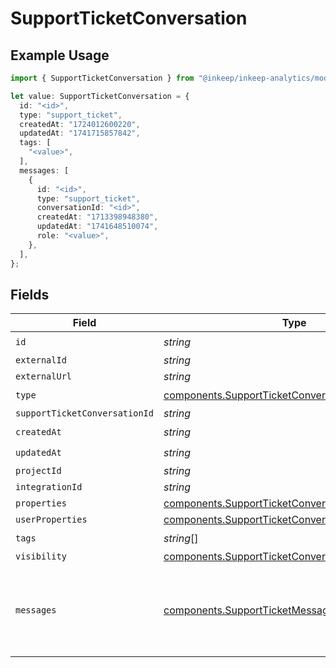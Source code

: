 # SupportTicketConversation

## Example Usage

```typescript
import { SupportTicketConversation } from "@inkeep/inkeep-analytics/models/components";

let value: SupportTicketConversation = {
  id: "<id>",
  type: "support_ticket",
  createdAt: "1724012600220",
  updatedAt: "1741715857842",
  tags: [
    "<value>",
  ],
  messages: [
    {
      id: "<id>",
      type: "support_ticket",
      conversationId: "<id>",
      createdAt: "1713398948380",
      updatedAt: "1741648510074",
      role: "<value>",
    },
  ],
};
```

## Fields

| Field                                                                                                                    | Type                                                                                                                     | Required                                                                                                                 | Description                                                                                                              |
| ------------------------------------------------------------------------------------------------------------------------ | ------------------------------------------------------------------------------------------------------------------------ | ------------------------------------------------------------------------------------------------------------------------ | ------------------------------------------------------------------------------------------------------------------------ |
| `id`                                                                                                                     | *string*                                                                                                                 | :heavy_check_mark:                                                                                                       | N/A                                                                                                                      |
| `externalId`                                                                                                             | *string*                                                                                                                 | :heavy_minus_sign:                                                                                                       | N/A                                                                                                                      |
| `externalUrl`                                                                                                            | *string*                                                                                                                 | :heavy_minus_sign:                                                                                                       | N/A                                                                                                                      |
| `type`                                                                                                                   | [components.SupportTicketConversationType](../../models/components/supportticketconversationtype.md)                     | :heavy_check_mark:                                                                                                       | N/A                                                                                                                      |
| `supportTicketConversationId`                                                                                            | *string*                                                                                                                 | :heavy_minus_sign:                                                                                                       | N/A                                                                                                                      |
| `createdAt`                                                                                                              | *string*                                                                                                                 | :heavy_check_mark:                                                                                                       | N/A                                                                                                                      |
| `updatedAt`                                                                                                              | *string*                                                                                                                 | :heavy_check_mark:                                                                                                       | N/A                                                                                                                      |
| `projectId`                                                                                                              | *string*                                                                                                                 | :heavy_minus_sign:                                                                                                       | N/A                                                                                                                      |
| `integrationId`                                                                                                          | *string*                                                                                                                 | :heavy_minus_sign:                                                                                                       | N/A                                                                                                                      |
| `properties`                                                                                                             | [components.SupportTicketConversationProperties](../../models/components/supportticketconversationproperties.md)         | :heavy_minus_sign:                                                                                                       | N/A                                                                                                                      |
| `userProperties`                                                                                                         | [components.SupportTicketConversationUserProperties](../../models/components/supportticketconversationuserproperties.md) | :heavy_minus_sign:                                                                                                       | N/A                                                                                                                      |
| `tags`                                                                                                                   | *string*[]                                                                                                               | :heavy_check_mark:                                                                                                       | N/A                                                                                                                      |
| `visibility`                                                                                                             | [components.SupportTicketConversationVisibility](../../models/components/supportticketconversationvisibility.md)         | :heavy_minus_sign:                                                                                                       | N/A                                                                                                                      |
| `messages`                                                                                                               | [components.SupportTicketMessage](../../models/components/supportticketmessage.md)[]                                     | :heavy_check_mark:                                                                                                       | The messages in the conversation. Must be at least one message.                                                          |